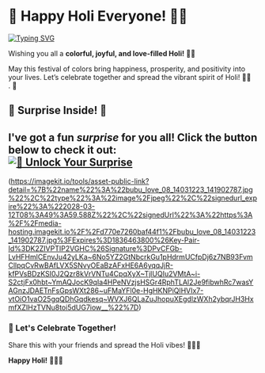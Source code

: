 # 🌸 Happy Holi Everyone! 🎨🎉  

 [![Typing SVG](https://readme-typing-svg.demolab.com?font=Fira+Code&size=25&pause=1000&width=435&lines=Hey+it's+%C9%B3%CF%83%E1%82%A6%CE%B9%C6%9A%CE%B1+%F0%9F%90%88%E2%80%8D%E2%AC%9B%F0%9F%96%A4;WISHING+YOU+HAPPY+HOLI%F0%9F%90%88%E2%80%8D%E2%AC%9B)](https://git.io/typing-svg)

 
Wishing you all a **colorful, joyful, and love-filled Holi!** 🌈✨  

May this festival of colors bring happiness, prosperity, and positivity into your lives. Let’s celebrate together and spread the vibrant spirit of Holi! 🎊💖  
. 🎊  


## 🎁 Surprise Inside! 🎁  

I've got a fun *surprise* for you all! Click the button below to check it out:  
[![🎊 Unlock Your Surprise](https://img.shields.io/badge/Click%20Here%20For%20Surprise-%F0%9F%92%A5-Blue?style=for-the-badge)](https://lens.snapchat.com/abea268a8d9247e4b0dbfad38cb2f025?share_id=sHJlN1CoPJk&locale=en-GB)  
---
(https://imagekit.io/tools/asset-public-link?detail=%7B%22name%22%3A%22bubu_love_08_14031223_141902787.jpg%22%2C%22type%22%3A%22image%2Fjpeg%22%2C%22signedurl_expire%22%3A%222028-03-12T08%3A49%3A59.588Z%22%2C%22signedUrl%22%3A%22https%3A%2F%2Fmedia-hosting.imagekit.io%2F%2Fd770e7260baf44f1%2Fbubu_love_08_14031223_141902787.jpg%3FExpires%3D1836463800%26Key-Pair-Id%3DK2ZIVPTIP2VGHC%26Signature%3DPvCFGb-LvHFHmlCEnvJu42yLKa~6No5YZ2GtNbcrkGu1pHdrmUCfpDj6z7NB93FvmCllpqCvRwBAfLVX5SNvyOEaBzAFxHE6A6yqqJjR-kfPVsBDzKSI0J2Qzr8kVrVNTu4CpqXyX~TjlUQIu2VMtA~i-S2ctjFx0hbt~YmAQJocK9qIa4HPeNVzjsHSGr4RphTLAl2Je9fibwhRc7wasYAGnzJDAETnFsGpsWXt286~uFMaYFl0e-HgHKNPiQlHVIx7-vtOiO1vaO25gqQDhGqdkesq~WVXJ6QLaZuJhopuXEgdlzWXh2ybqrJH3HxmfXZIHzTVNu8toi5dUG7iow__%22%7D)

### 💖 Let's Celebrate Together!  
Share this with your friends and spread the Holi vibes! 🌸🎨🎊  

**Happy Holi!** 🥳🎶🔥
